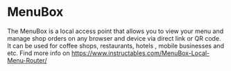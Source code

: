 # MenuBox
 The MenuBox is a local access point that allows you to view your menu and manage shop orders on any browser and device via direct link or QR code. It can be used for coffee shops, restaurants, hotels , mobile businesses and etc. Find more info on https://www.instructables.com/MenuBox-Local-Menu-Router/
